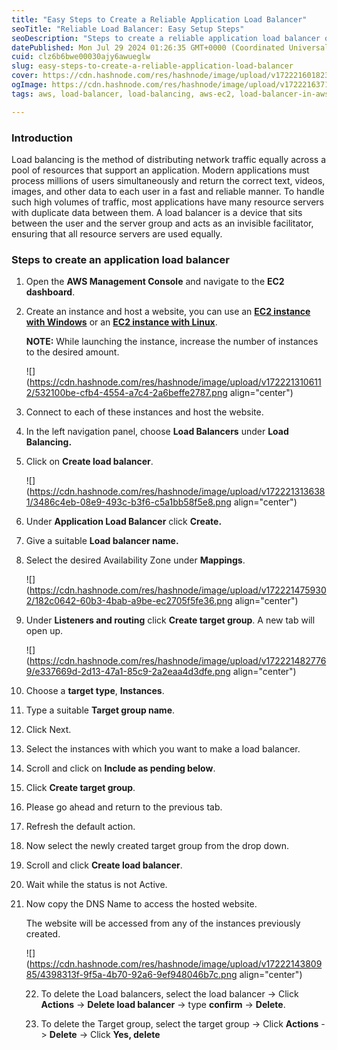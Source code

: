```yaml
---
title: "Easy Steps to Create a Reliable Application Load Balancer"
seoTitle: "Reliable Load Balancer: Easy Setup Steps"
seoDescription: "Steps to create a reliable application load balancer on AWS EC2, ensuring efficient distribution of network traffic and resource utilization"
datePublished: Mon Jul 29 2024 01:26:35 GMT+0000 (Coordinated Universal Time)
cuid: clz6b6bwe00030ajy6awueglw
slug: easy-steps-to-create-a-reliable-application-load-balancer
cover: https://cdn.hashnode.com/res/hashnode/image/upload/v1722216018236/1d5b23f8-4a82-4a13-a080-53f21fa190f1.png
ogImage: https://cdn.hashnode.com/res/hashnode/image/upload/v1722216371754/7e0fe868-9de4-45a5-88d5-b301eef2607d.png
tags: aws, load-balancer, load-balancing, aws-ec2, load-balancer-in-aws, aws-applicaction-load-balancer

---
```


### Introduction

Load balancing is the method of distributing network traffic equally across a pool of resources that support an application. Modern applications must process millions of users simultaneously and return the correct text, videos, images, and other data to each user in a fast and reliable manner. To handle such high volumes of traffic, most applications have many resource servers with duplicate data between them. A load balancer is a device that sits between the user and the server group and acts as an invisible facilitator, ensuring that all resource servers are used equally.

### Steps to create an application load balancer

1. Open the **AWS Management Console** and navigate to the **EC2 dashboard**.
    
2. Create an instance and host a website, you can use an [**EC2 instance with Windows**](https://arishahmad.hashnode.dev/hosting-your-website-on-amazon-ec2-with-windows-a-complete-guide) or an [**EC2 instance with Linux**](https://arishahmad.hashnode.dev/hosting-your-website-launching-aws-ec2-instance-with-linux).
    
    **NOTE:** While launching the instance, increase the number of instances to the desired amount.
    
    ![](https://cdn.hashnode.com/res/hashnode/image/upload/v1722213106112/532100be-cfb4-4554-a7c4-2a6beffe2787.png align="center")
    
3. Connect to each of these instances and host the website.
    
4. In the left navigation panel, choose **Load Balancers** under **Load Balancing.**
    
5. Click on **Create load balancer**.
    
    ![](https://cdn.hashnode.com/res/hashnode/image/upload/v1722213136381/3486c4eb-08e9-493c-b3f6-c5a1bb58f5e8.png align="center")
    
6. Under **Application Load Balancer** click **Create.**
    
7. Give a suitable **Load balancer name.**
    
8. Select the desired Availability Zone under **Mappings**.
    
    ![](https://cdn.hashnode.com/res/hashnode/image/upload/v1722214759302/182c0642-60b3-4bab-a9be-ec2705f5fe36.png align="center")
    
9. Under **Listeners and routing** click **Create target group**. A new tab will open up.
    
    ![](https://cdn.hashnode.com/res/hashnode/image/upload/v1722214827769/e337669d-2d13-47a1-85c9-2a2eaa4d3dfe.png align="center")
    
10. Choose a **target type**, **Instances**.
    
11. Type a suitable **Target group name**.
    
12. Click Next.
    
13. Select the instances with which you want to make a load balancer.
    
14. Scroll and click on **Include as pending below**.
    
15. Click **Create target group**.
    
16. Please go ahead and return to the previous tab.
    
17. Refresh the default action.
    
18. Now select the newly created target group from the drop down.
    
19. Scroll and click **Create load balancer**.
    
20. Wait while the status is not Active.
    
21. Now copy the DNS Name to access the hosted website.
    
    The website will be accessed from any of the instances previously created.
    
    ![](https://cdn.hashnode.com/res/hashnode/image/upload/v1722214380985/4398313f-9f5a-4b70-92a6-9ef948046b7c.png align="center")
    
    22. To delete the Load balancers, select the load balancer -&gt; Click **Actions** -&gt; **Delete load balancer** -&gt; type **confirm** -&gt; **Delete**.
        
    23. To delete the Target group, select the target group -&gt; Click **Actions** -&gt; **Delete** -&gt; Click **Yes, delete**